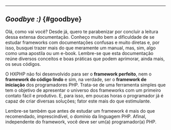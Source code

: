 ----
## *Goodbye :)* {#goodbye}

Olá, como vai você? Desde já, quero te parabenizar por concluir a leitura dessa extensa documentação. Conheço muito bem a dificuldade de se estudar frameworks com documentações confusas e muito diretas e, por isso, busquei trazer mais do que meramente um manual, mas, sim, algo como uma apostila ou um e-book. Lembre-se que esta documentação reúne diversos conceitos e boas práticas que podem aprimorar, ainda mais, os seus códigos.

O HXPHP não foi desenvolvido para ser o <b>framework perfeito</b>, nem o <b>framework do código lindo</b> e sim, na verdade, ser o <b>framework de iniciação</b> dos programadores PHP. Trata-se de uma ferramenta simples que tem o objetivo de apresentar o universo dos frameworks com um primeiro contato fácil e produtivo. E, para isso, em poucas horas o programador já é capaz de criar diversas soluções; fator este mais do que estimulante.

Lembre-se também que antes de estudar um framework é mais do que recomendado, imprescindível, o domínio da linguagem PHP. Afinal, independente do framework, você deve ser um(a) programador(a) PHP.